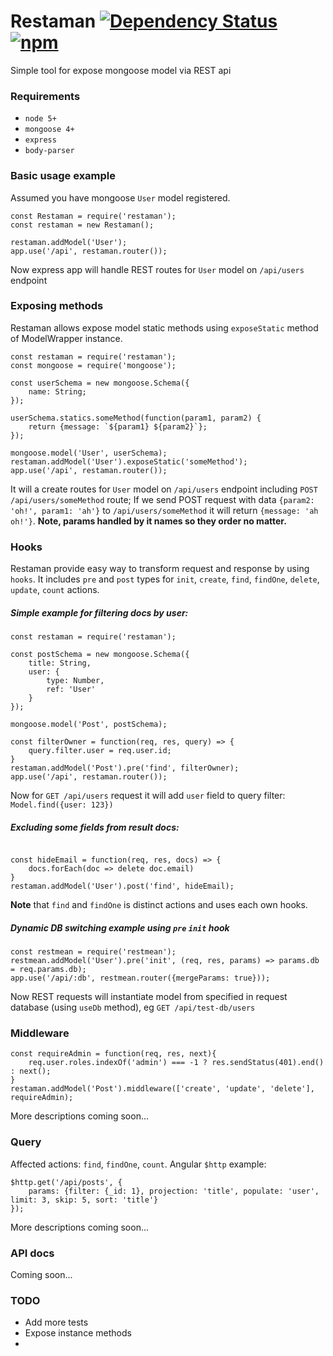 # Restaman [![Dependency Status](https://david-dm.org/pashist/restaman.svg)](https://david-dm.org/pashist/restaman) [![npm](https://img.shields.io/npm/v/restaman.svg?maxAge=2592000)](https://www.npmjs.com/package/mongoose-patch-history-plugin)

Simple tool for expose mongoose model via REST api

### Requirements
- `node 5+`
- `mongoose 4+`
- `express`
- `body-parser`

### Basic usage example
Assumed you have mongoose `User` model registered.
```
const Restaman = require('restaman');
const restaman = new Restaman();

restaman.addModel('User');
app.use('/api', restaman.router());
```
Now express app will handle REST routes for `User` model on `/api/users` endpoint 

### Exposing methods
Restaman allows expose model static methods using `exposeStatic` method of ModelWrapper instance. 
```
const restaman = require('restaman');
const mongoose = require('mongoose');

const userSchema = new mongoose.Schema({
    name: String;
});

userSchema.statics.someMethod(function(param1, param2) {
    return {message: `${param1} ${param2}`};
});

mongoose.model('User', userSchema);
restaman.addModel('User').exposeStatic('someMethod');
app.use('/api', restaman.router());
```
It will a create routes for `User` model on `/api/users` endpoint including `POST /api/users/someMethod` route;
If we send POST request with data `{param2: 'oh!', param1: 'ah'}` to `/api/users/someMethod` it will return `{message: 'ah oh!'}`. 
**Note, params handled by it names so they order no matter.**

### Hooks
Restaman provide easy way to transform request and response by using `hooks`.
It includes `pre` and `post` types for `init`, `create`, `find`, `findOne`, `delete`, `update`, `count` actions.

##### Simple example for filtering docs by user:
```
const restaman = require('restaman');

const postSchema = new mongoose.Schema({
    title: String,
    user: {
        type: Number,
        ref: 'User'
    }
});

mongoose.model('Post', postSchema);

const filterOwner = function(req, res, query) => {
    query.filter.user = req.user.id;
}
restaman.addModel('Post').pre('find', filterOwner);
app.use('/api', restaman.router());
```
Now for `GET /api/users` request it will add `user` field to query filter: `Model.find({user: 123})`

##### Excluding some fields from result docs:
```

const hideEmail = function(req, res, docs) => {
    docs.forEach(doc => delete doc.email)
}
restaman.addModel('User').post('find', hideEmail);

```
**Note** that `find` and `findOne` is distinct actions and uses each own hooks.

##### Dynamic DB switching example using `pre` `init` hook
```
const restmean = require('restmean');
restmean.addModel('User').pre('init', (req, res, params) => params.db = req.params.db);
app.use('/api/:db', restmean.router({mergeParams: true}));
```
Now REST requests will instantiate model from specified in request database (using `useDb` method), eg `GET /api/test-db/users`

### Middleware
```
const requireAdmin = function(req, res, next){
    req.user.roles.indexOf('admin') === -1 ? res.sendStatus(401).end() : next();
}
restaman.addModel('Post').middleware(['create', 'update', 'delete'], requireAdmin);
```
More descriptions coming soon...

### Query
Affected actions: `find`, `findOne`, `count`.
Angular `$http` example:
```
$http.get('/api/posts', {
    params: {filter: {_id: 1}, projection: 'title', populate: 'user', limit: 3, skip: 5, sort: 'title'}
});
```
More descriptions coming soon...

### API docs
Coming soon...

### TODO
- Add more tests
- Expose instance methods
- 